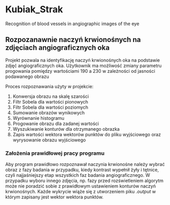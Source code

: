 # Kubiak_Strak
Recognition of blood vessels in angiographic images of the eye

## Rozpozanawnie naczyń krwionośnych na zdjęciach angiograficznych oka
Projekt pozwala na identyfikację naczyń krwionośnych oka na podstawie zdjęć angiograficznych oka. Użytkownik ma możliwość zmiany parametru progowania pomiędzy wartościami 190 a 230 w zależności od jasności podawanego obrazu

Proces rozpoznawania użyty w projekcie:
1. Konwersja obrazu na skalę szarości
2. Filtr Sobela dla wartości pionowych
3. Filtr Sobela dla wartości poziomych 
4. Sumowanie obrazów wynikowych
5. Wyrównanie histogramu
6. Progowanie obrazu dla zadanej wartości
7. Wyszukiwanie konturów dla otrzymanego obrazka
8. Zapis wartości wektora wektorów punktów do pliku wyjściowego oraz wyrysowanie obrazu wyjściowego 



### Założenia prawidłowej pracy programu
Aby program prawidłowo rozpoznawał naczynia krwionośne należy wybrać obraz z fazy badania w przypadku, kiedy kontrast wypełnił żyły i tętnice, czyli najjaśniejszy etap wszystkich faz badania angiograficznego. W przypadku wyboru innego zdjęcia, np. fazy przed rozświetleniem algorytm może nie poradzić sobie z prawidłowym ustawieniem konturów naczyń krwionośnych. Każde wykrycie wiąże się z utworzeniem piku *.output* w którym zapisany jest wektor wektora punktów.
